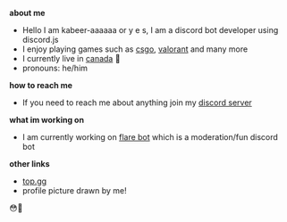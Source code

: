 **about me**

* Hello I am kabeer-aaaaaa or y e s, I am a discord bot developer using discord.js
* I enjoy playing games such as [csgo](https://store.steampowered.com/app/730/CounterStrike_Global_Offensive/), [valorant](https://playvalorant.com/) and many more
* I currently live in [canada](https://www.google.com/maps/place/Canada/@54.723166,-113.7191257,4z/data=!3m1!4b1!4m5!3m4!1s0x4b0d03d337cc6ad9:0x9968b72aa2438fa5!8m2!3d56.130366!4d-106.346771) 🍁
* pronouns: he/him

**how to reach me**

* If you need to reach me about anything join my [discord server](https://discord.gg/vefKwUqR)

**what im working on**

* I am currently working on [flare bot](https://dsc.gg/flarebot) which is a moderation/fun discord bot

**other links**

* [top.gg](https://top.gg/bot/719684334520631318)
* profile picture drawn by me!


😳👋
